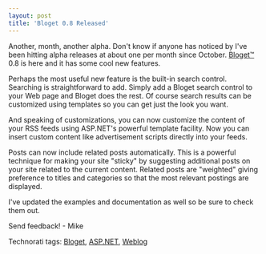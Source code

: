 ```yaml
---
layout: post  
title: 'Bloget 0.8 Released'
---
```

Another, month, another alpha. Don't know if anyone has noticed by I've been hitting alpha releases at about one per month since October. [Bloget™](/bloget) 0.8 is here and it has some cool new features. 

Perhaps the most useful new feature is the built-in search control. Searching is straightforward to add. Simply add a Bloget search control to your Web page and Bloget does the rest. Of course search results can be customized using templates so you can get just the look you want.

And speaking of customizations, you can now customize the content of your RSS feeds using ASP.NET's powerful template facility. Now you can insert custom content like advertisement scripts directly into your feeds.

Posts can now include related posts automatically. This is a powerful technique for making your site "sticky" by suggesting additional posts on your site related to the current content. Related posts are "weighted" giving preference to titles and categories so that the most relevant postings are displayed.

I've updated the examples and documentation as well so be sure to check them out.

Send feedback! - Mike

Technorati tags: [Bloget](http://technorati.com/tags/Bloget), [ASP.NET](http://technorati.com/tags/ASP.NET), [Weblog](http://technorati.com/tags/Weblog)
